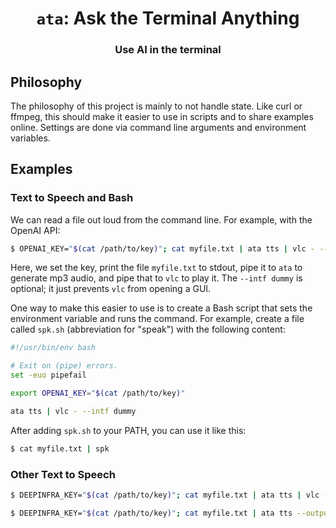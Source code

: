 <h1 align="center"><code>ata</code>: Ask the Terminal Anything</h1>

<h3 align="center">Use AI in the terminal</h3>

## Philosophy

The philosophy of this project is mainly to not handle state.
Like curl or ffmpeg, this should make it easier to use in scripts and to share examples online.
Settings are done via command line arguments and environment variables.

## Examples

### Text to Speech and Bash

We can read a file out loud from the command line.
For example, with the OpenAI API:

```sh
$ OPENAI_KEY="$(cat /path/to/key)"; cat myfile.txt | ata tts | vlc - --intf dummy
```

Here, we set the key, print the file `myfile.txt` to stdout, pipe it to `ata` to generate mp3 audio, and pipe that to `vlc` to play it.
The `--intf dummy` is optional; it just prevents `vlc` from opening a GUI.

One way to make this easier to use is to create a Bash script that sets the environment variable and runs the command.
For example, create a file called `spk.sh` (abbreviation for "speak") with the following content:

```bash
#!/usr/bin/env bash

# Exit on (pipe) errors.
set -euo pipefail

export OPENAI_KEY="$(cat /path/to/key)"

ata tts | vlc - --intf dummy
```

After adding `spk.sh` to your PATH, you can use it like this:

```sh
$ cat myfile.txt | spk
```

### Other Text to Speech

```sh
$ DEEPINFRA_KEY="$(cat /path/to/key)"; cat myfile.txt | ata tts | vlc -
```

```sh
$ DEEPINFRA_KEY="$(cat /path/to/key)"; cat myfile.txt | ata tts --output myfile.mp3
```

